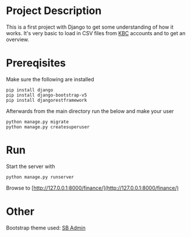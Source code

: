 # Project Description
This is a first project with Django to get some understanding of how it works.
It's very basic to load in CSV files from [KBC](https://kbc.be) accounts and to get an overview.

# Prereqisites
Make sure the following are installed
```
pip install django
pip install django-bootstrap-v5
pip install djangorestframework
```

Afterwards from the main directory run the below and make your user
```
python manage.py migrate
python manage.py createsuperuser
```
# Run
Start the server with
```
python manage.py runserver
```
Browse to [http://127.0.0.1:8000/finance/](http://127.0.0.1:8000/finance/)

# Other
Bootstrap theme used: [SB Admin](https://startbootstrap.com/template/sb-admin)
